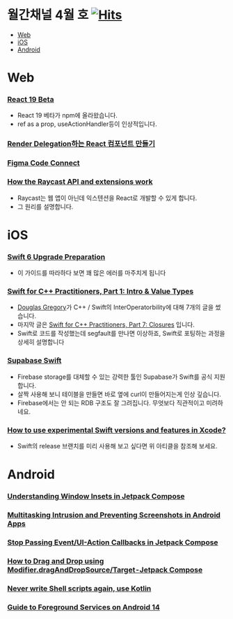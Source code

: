 # 월간채널 4월 호 [![Hits](https://hits.seeyoufarm.com/api/count/incr/badge.svg?url=https%3A%2F%2Fgithub.com%2Fchannel-io%2Fmonthly-channel%2Fblob%2Fmain%2Fissues%2F2023-00.md&count_bg=%2379C83D&title_bg=%23555555&icon=&icon_color=%23E7E7E7&title=hits&edge_flat=false)](https://hits.seeyoufarm.com)

- [Web](#web)
- [iOS](#ios)
- [Android](#android)

# Web
### [React 19 Beta](https://react.dev/blog/2024/04/25/react-19)
- React 19 베타가 npm에 올라왔습니다.
- ref as a prop, useActionHandler등이 인상적입니다.

### [Render Delegation하는 React 컴포넌트 만들기](https://kciter.so/posts/render-delegation-react-component/)

### [Figma Code Connect](https://www.figma.com/blog/introducing-code-connect/)

### [How the Raycast API and extensions work](https://www.raycast.com/blog/how-raycast-api-extensions-work)
- Raycast는 웹 앱이 아닌데 익스텐션을 React로 개발할 수 있게 합니다.
- 그 원리를 설명합니다.

# iOS
### [Swift 6 Upgrade Preparation](https://medium.com/jamf-engineering/swift-6-upgrade-preparation-0941fbea2db6)
- 이 가이드를 따라하다 보면 꽤 많은 에러를 마주치게 됩니다
### [Swift for C++ Practitioners, Part 1: Intro & Value Types](https://www.douggregor.net/posts/swift-for-cxx-practitioners-value-types)
- [Douglas Gregory](https://github.com/DougGregor)가 C++ / Swift의 InterOperatorbility에 대해 7개의 글을 썼습니다.
- 마지막 글은 [Swift for C++ Practitioners, Part 7: Closures](https://www.douggregor.net/posts/swift-for-cxx-practitioners-closures/) 입니다.
- Swift로 코드를 작성했는데 segfault를 만나면 이상하죠, Swift로 포팅하는 과정을 상세히 설명합니다
### [Supabase Swift](https://supabase.com/blog/supabase-swift)
- Firebase storage를 대체할 수 있는 강력한 툴인 Supabase가 Swift를 공식 지원합니다.
- 살짝 사용해 보니 테이블을 만들면 바로 옆에 curl이 만들어지는게 인상 깊습니다.
- Firebase에서는 안 되는 RDB 구조도 잘 그려집니다. 무엇보다 직관적이고 미려하네요.
### [How to use experimental Swift versions and features in Xcode?](https://www.donnywals.com/how-to-use-experimental-swift-versions-and-features-in-xcode/)
- Swift의 release 브랜치를 미리 사용해 보고 싶다면 위 아티클을 참조해 보세요.


# Android
### [Understanding Window Insets in Jetpack Compose](https://proandroiddev.com/understanding-window-insets-in-jetpack-compose-46245b9ceffa)

### [Multitasking Intrusion and Preventing Screenshots in Android Apps](https://proandroiddev.com/multitasking-intrusion-and-preventing-screenshots-in-android-app-15bd8757c24d)

### [Stop Passing Event/UI-Action Callbacks in Jetpack Compose](https://engineering.teknasyon.com/stop-passing-event-ui-action-callbacks-in-jetpack-compose-a4143621c365)

### [How to Drag and Drop using Modifier.dragAndDropSource/Target - Jetpack Compose](https://dev.to/canopassoftware/how-to-drag-and-drop-using-modifierdraganddropsourcetarget-jetpack-compose-58bh)

### [Never write Shell scripts again, use Kotlin](https://umang91.medium.com/never-write-shell-scripts-again-use-kotlin-cb81b53ca1a1)

### [Guide to Foreground Services on Android 14](https://medium.com/@domen.lanisnik/guide-to-foreground-services-on-android-9d0127dc8f9a)
